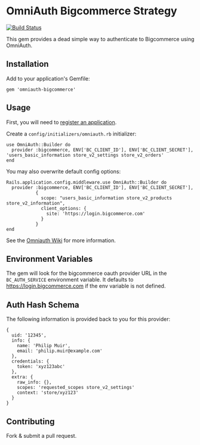 # OmniAuth Bigcommerce Strategy
[![Build Status](https://travis-ci.org/bigcommerce/omniauth-bigcommerce.png?branch=master)](https://travis-ci.org/bigcommerce/omniauth-bigcommerce)

This gem provides a dead simple way to authenticate to Bigcommerce using OmniAuth.

## Installation

Add to your application's Gemfile:

```
gem 'omniauth-bigcommerce'
```

## Usage

First, you will need to [register an application](https://developer.bigcommerce.com).

Create a `config/initializers/omniauth.rb` initializer:
```
use OmniAuth::Builder do
  provider :bigcommerce, ENV['BC_CLIENT_ID'], ENV['BC_CLIENT_SECRET'], 'users_basic_information store_v2_settings store_v2_orders'
end
```

You may also overwrite default config options:
```
Rails.application.config.middleware.use OmniAuth::Builder do
  provider :bigcommerce, ENV['BC_CLIENT_ID'], ENV['BC_CLIENT_SECRET'],
           {
             scope: "users_basic_information store_v2_products store_v2_information",
             client_options: {
               site: 'https://login.bigcommerce.com'
             }
           }
end
```
See the [Omniauth Wiki](https://github.com/intridea/omniauth/wiki) for more information.

## Environment Variables
The gem will look for the bigcommerce oauth provider URL in the `BC_AUTH_SERVICE` environment variable.
It defaults to https://login.bigcommerce.com if the env variable is not defined.

## Auth Hash Schema

The following information is provided back to you for this provider:

```
{
  uid: '12345',
  info: {
    name: 'Philip Muir',
    email: 'philip.muir@example.com'
  },
  credentials: {
    token: 'xyz123abc'
  },
  extra: {
    raw_info: {},
    scopes: 'requested_scopes store_v2_settings'
    context: 'store/xyz123'
  }
}
```

## Contributing

Fork & submit a pull request.
